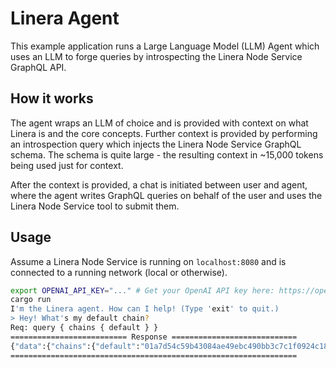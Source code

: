 # Linera Agent

This example application runs a Large Language Model (LLM) Agent which uses an LLM
to forge queries by introspecting the Linera Node Service GraphQL API.

## How it works

The agent wraps an LLM of choice and is provided with context on what Linera is and
the core concepts. Further context is provided by performing an introspection query
which injects the Linera Node Service GraphQL schema. The schema is quite large - 
the resulting context in ~15,000 tokens being used just for context.

After the context is provided, a chat is initiated between user and agent, where the
agent writes GraphQL queries on behalf of the user and uses the Linera Node Service 
tool to submit them.

## Usage

Assume a Linera Node Service is running on `localhost:8080` and is connected to a running
network (local or otherwise).

```bash
export OPENAI_API_KEY="..." # Get your OpenAI API key here: https://openai.com/index/openai-api/
cargo run
I'm the Linera agent. How can I help! (Type 'exit' to quit.)
> Hey! What's my default chain?
Req: query { chains { default } }
========================== Response ============================
{"data":{"chains":{"default":"01a7d54c59b43084ae49ebc490bb3c7c1f0924c18e93e62ecddfaf721c98e493"}},"errors":null}
================================================================
```
